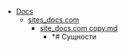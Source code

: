 - <a href = "E:\Node_projects\Node_Way\NBase\_Md\_Index\__Closer\_CSS_EGMT\Part_I\content\Docs\cat.Docs\dir.Docs.md">Docs</a>
    - <a href = "E:\Node_projects\Node_Way\NBase\_Md\_Index\__Closer\_CSS_EGMT\Part_I\content\Docs\sites_docs.com\cat.sites_docs.com\dir.sites_docs.com.md">sites_docs.com</a>
        - <a href = "E:\Node_projects\Node_Way\NBase\_Md\_Index\__Closer\_CSS_EGMT\Part_I\content\Docs\sites_docs.com\site_docs.com copy.md">site_docs.com copy.md</a>
            - *# Сущности
    
